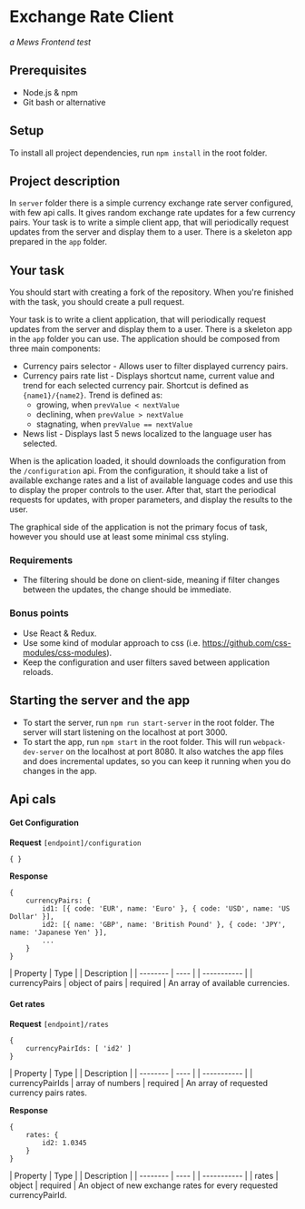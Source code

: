 # Exchange Rate Client

*a Mews Frontend test*

## Prerequisites

- Node.js & npm
- Git bash or alternative

## Setup

To install all project dependencies, run `npm install` in the root folder.

## Project description

In `server` folder there is a simple currency exchange rate server configured, with few api calls. It gives random exchange rate updates for a few currency pairs. Your task is to write a simple client app, that will periodically request updates from the server and display them to a user. There is a skeleton app prepared in the `app` folder.

## Your task

You should start with creating a fork of the repository. When you're finished with the task, you should create a pull request.

Your task is to write a client application, that will periodically request updates from the server and display them to a user. There is a skeleton app in the `app` folder you can use. The application should be composed from three main components:
- Currency pairs selector - Allows user to filter displayed currency pairs.
- Currency pairs rate list - Displays shortcut name, current value and trend for each selected currency pair. Shortcut is defined as `{name1}/{name2}`. Trend is defined as:
    - growing, when `prevValue < nextValue`
    - declining, when `prevValue > nextValue`
    - stagnating, when `prevValue == nextValue`
- News list - Displays last 5 news localized to the language user has selected.

When is the aplication loaded, it should downloads the configuration from the `/configuration` api. From the configuration, it should take a list of available exchange rates and a list of available language codes and use this to display the proper controls to the user. After that, start the periodical requests for updates, with proper parameters, and display the results to the user.

The graphical side of the application is not the primary focus of task, however you should use at least some minimal css styling. 

### Requirements

- The filtering should be done on client-side, meaning if filter changes between the updates, the change should be immediate.

### Bonus points

- Use React & Redux.
- Use some kind of modular approach to css (i.e. https://github.com/css-modules/css-modules).
- Keep the configuration and user filters saved between application reloads.

## Starting the server and the app

- To start the server, run `npm run start-server` in the root folder. The server will start listening on the localhost at port 3000.
- To start the app, run `npm start` in the root folder. This will run `webpack-dev-server` on the localhost at port 8080. It also watches the app files and does incremental updates, so you can keep it running when you do changes in the app.

## Api cals

#### Get Configuration

**Request** `[endpoint]/configuration`
```
{ }
```

**Response**
```
{
    currencyPairs: {
        id1: [{ code: 'EUR', name: 'Euro' }, { code: 'USD', name: 'US Dollar' }],
        id2: [{ name: 'GBP', name: 'British Pound' }, { code: 'JPY', name: 'Japanese Yen' }],
        ...
    }
}
```

| Property | Type | | Description |
| -------- | ---- | | ----------- |
| currencyPairs | object of pairs | required | An array of available currencies.

#### Get rates

**Request** `[endpoint]/rates`
```
{
    currencyPairIds: [ 'id2' ]
}
```

| Property | Type | | Description |
| -------- | ---- | | ----------- |
| currencyPairIds | array of numbers | required | An array of requested currency pairs rates. 

**Response**
```
{
    rates: {
        id2: 1.0345 
    }
}
```

| Property | Type | | Description |
| -------- | ---- | | ----------- |
| rates | object | required | An object of new exchange rates for every requested currencyPairId.
